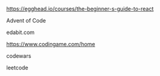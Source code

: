 https://egghead.io/courses/the-beginner-s-guide-to-react

Advent of Code 

edabit.com

https://www.codingame.com/home

codewars

leetcode
